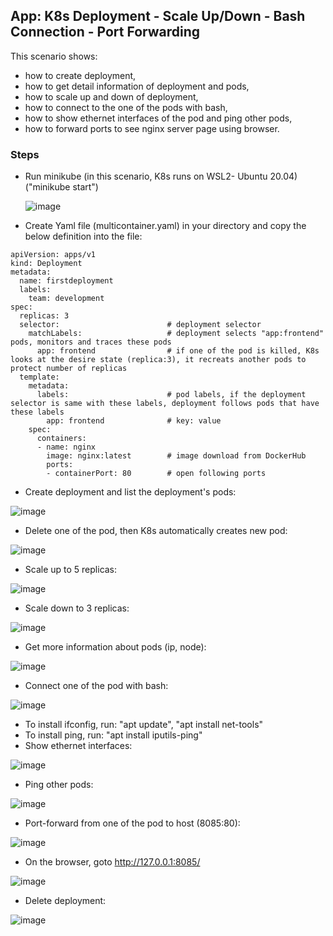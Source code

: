 ## App: K8s Deployment - Scale Up/Down - Bash Connection - Port Forwarding

This scenario shows:
- how to create deployment,
- how to get detail information of deployment and pods,
- how to scale up and down of deployment,
- how to connect to the one of the pods with bash,
- how to show ethernet interfaces of the pod and ping other pods,
- how to forward ports to see nginx server page using browser.

### Steps

- Run minikube  (in this scenario, K8s runs on WSL2- Ubuntu 20.04) ("minikube start")

  ![image](https://user-images.githubusercontent.com/10358317/153183333-371fe598-d5a4-4b86-9b5d-9e33f35063cc.png)
  
- Create Yaml file (multicontainer.yaml) in your directory and copy the below definition into the file:

```
apiVersion: apps/v1
kind: Deployment
metadata:
  name: firstdeployment
  labels:
    team: development
spec:
  replicas: 3
  selector:                        # deployment selector
    matchLabels:                   # deployment selects "app:frontend" pods, monitors and traces these pods 
      app: frontend                # if one of the pod is killed, K8s looks at the desire state (replica:3), it recreats another pods to protect number of replicas
  template:
    metadata:
      labels:                      # pod labels, if the deployment selector is same with these labels, deployment follows pods that have these labels         
        app: frontend              # key: value        
    spec:                                   
      containers:
      - name: nginx                
        image: nginx:latest        # image download from DockerHub
        ports:
        - containerPort: 80        # open following ports
```

- Create deployment and list the deployment's pods:

![image](https://user-images.githubusercontent.com/10358317/153439583-c445b070-ac27-4838-8943-466261abf635.png)

- Delete one of the pod, then K8s automatically creates new pod:

![image](https://user-images.githubusercontent.com/10358317/153440362-a95dbc41-2cc0-4ec6-8830-8924f3c4a2f7.png)

- Scale up to 5 replicas:

![image](https://user-images.githubusercontent.com/10358317/153440932-39f98de1-c129-4d7d-a4e6-79acbed070ea.png)

- Scale down to 3 replicas:

![image](https://user-images.githubusercontent.com/10358317/153441111-558460c7-e35e-4db3-9028-50b6c9149043.png)

- Get more information about pods (ip, node):

![image](https://user-images.githubusercontent.com/10358317/153442941-da17b07e-ad14-49ae-84b3-d9902535f9a7.png)


- Connect one of the pod with bash:

![image](https://user-images.githubusercontent.com/10358317/153442294-efb4dfa5-0753-404c-b1bf-896a8d8ed436.png)

- To install ifconfig, run: "apt update", "apt install net-tools"
- To install ping, run: "apt install iputils-ping"
- Show ethernet interfaces:

![image](https://user-images.githubusercontent.com/10358317/153442647-32ea74cd-dd46-4631-b896-f90ec1afb1a3.png)

- Ping other pods:

![image](https://user-images.githubusercontent.com/10358317/153443214-d0e3dc55-e4ef-449a-8b9e-35a45ecb2675.png)

- Port-forward from one of the pod to host (8085:80):

![image](https://user-images.githubusercontent.com/10358317/153443668-18071c34-0e80-4ecd-a3e9-ae9570bd9d7d.png)

- On the browser, goto http://127.0.0.1:8085/

![image](https://user-images.githubusercontent.com/10358317/153443803-709fdf31-7d16-4268-a1f1-8fc822abc471.png)

- Delete deployment:

![image](https://user-images.githubusercontent.com/10358317/153444098-e52f2cde-3fd2-4606-b68c-89e6f9194398.png)

